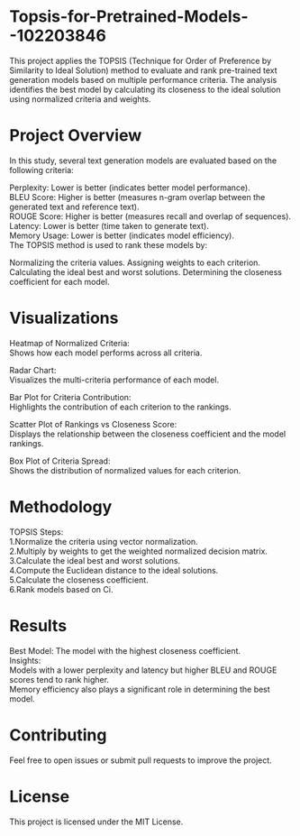 # Topsis-for-Pretrained-Models--102203846

This project applies the TOPSIS (Technique for Order of Preference by Similarity to Ideal Solution) method to evaluate and rank pre-trained text generation models based on multiple performance criteria. The analysis identifies the best model by calculating its closeness to the ideal solution using normalized criteria and weights.

# Project Overview

In this study, several text generation models are evaluated based on the following criteria:

Perplexity: Lower is better (indicates better model performance). <br>
BLEU Score: Higher is better (measures n-gram overlap between the generated text and reference text). <br>
ROUGE Score: Higher is better (measures recall and overlap of sequences). <br>
Latency: Lower is better (time taken to generate text). <br>
Memory Usage: Lower is better (indicates model efficiency). <br>
The TOPSIS method is used to rank these models by:

Normalizing the criteria values.
Assigning weights to each criterion.
Calculating the ideal best and worst solutions.
Determining the closeness coefficient for each model.

# Visualizations
Heatmap of Normalized Criteria: <br>
Shows how each model performs across all criteria.

Radar Chart: <br>
Visualizes the multi-criteria performance of each model.

Bar Plot for Criteria Contribution: <br>
Highlights the contribution of each criterion to the rankings.

Scatter Plot of Rankings vs Closeness Score: <br>
Displays the relationship between the closeness coefficient and the model rankings.

Box Plot of Criteria Spread: <br>
Shows the distribution of normalized values for each criterion.

# Methodology
TOPSIS Steps: <br>
1.Normalize the criteria using vector normalization. <br>
2.Multiply by weights to get the weighted normalized decision matrix. <br>
3.Calculate the ideal best and worst solutions. <br>
4.Compute the Euclidean distance to the ideal solutions. <br>
5.Calculate the closeness coefficient. <br>
6.Rank models based on Ci. <br>

# Results
Best Model: The model with the highest closeness coefficient. <br>
Insights: <br>
Models with a lower perplexity and latency but higher BLEU and ROUGE scores tend to rank higher. <br>
Memory efficiency also plays a significant role in determining the best model.

# Contributing
Feel free to open issues or submit pull requests to improve the project.

# License
This project is licensed under the MIT License.


